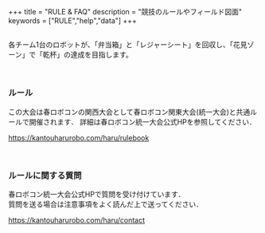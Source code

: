+++
title = "RULE & FAQ"
description = "競技のルールやフィールド図面"
keywords = ["RULE","help","data"]
+++
## 

##      
     
   
各チーム1台のロボットが、「弁当箱」と「レジャーシート」を回収し、「花見ゾーン」で「乾杯」の達成を目指します。

<br>
 
### ルール

この大会は春ロボコンの関西大会として春ロボコン関東大会(統一大会)と共通ルールで開催されます．
詳細は春ロボコン統一大会公式HPを参照してください．

https://kantouharurobo.com/haru/rulebook  

<br>

### ルールに関する質問
春ロボコン統一大会公式HPで質問を受け付けています．  
質問を送る場合は注意事項をよく読んだ上で送ってください．

https://kantouharurobo.com/haru/contact


